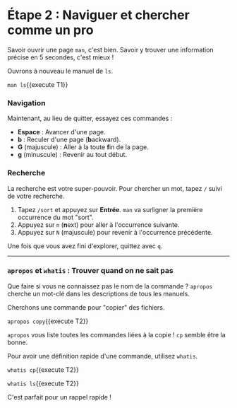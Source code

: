 # Étape 2 : Naviguer et chercher comme un pro

Savoir ouvrir une page `man`, c'est bien. Savoir y trouver une information précise en 5 secondes, c'est mieux !

Ouvrons à nouveau le manuel de `ls`.

`man ls`{{execute T1}}

### Navigation

Maintenant, au lieu de quitter, essayez ces commandes :
-   **Espace** : Avancer d'une page.
-   **b** : Reculer d'une page (**b**ackward).
-   **G** (majuscule) : Aller à la toute **f**in de la page.
-   **g** (minuscule) : Revenir au tout début.

### Recherche

La recherche est votre super-pouvoir. Pour chercher un mot, tapez `/` suivi de votre recherche.
1.  Tapez `/sort` et appuyez sur **Entrée**. `man` va surligner la première occurrence du mot "sort".
2.  Appuyez sur `n` (**n**ext) pour aller à l'occurrence suivante.
3.  Appuyez sur `N` (majuscule) pour revenir à l'occurrence précédente.

Une fois que vous avez fini d'explorer, quittez avec `q`.

---

### `apropos` et `whatis` : Trouver quand on ne sait pas

Que faire si vous ne connaissez pas le nom de la commande ? `apropos` cherche un mot-clé dans les descriptions de tous les manuels.

Cherchons une commande pour "copier" des fichiers.

`apropos copy`{{execute T2}}

`apropos` vous liste toutes les commandes liées à la copie ! `cp` semble être la bonne.

Pour avoir une définition rapide d'une commande, utilisez `whatis`.

`whatis cp`{{execute T2}}

`whatis ls`{{execute T2}}

C'est parfait pour un rappel rapide !
